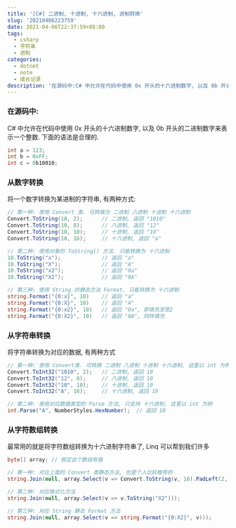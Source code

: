 ```yaml
---
title: '[C#] 二进制, 十进制, 十六进制, 进制转换'
slug: '20210406223759'
date: 2021-04-06T22:37:59+08:00
tags:
  - csharp
  - 字符串
  - 进制
categories:
  - dotnet
  - note
  - 成长记录
description: '在源码中:C# 中允许在代码中使用 0x 开头的十六进制数字, 以及 0b 开头的二进制数字来表示一个整数. 下面的语法是合理的.int a = 123;int b = 0xFF;int c = 0b10010;数字转换将一个数字转换为某进制的字符串, 有两种方式:// 第一种: 使用 Convert 类. 可转换为 二进制 八进制 十进制 十六进制Convert.ToString(10, 2);    // 二进制, 返回 "1010"Convert.ToString(10, 8); '
---
```




### 在源码中:

C# 中允许在代码中使用 0x 开头的十六进制数字, 以及 0b 开头的二进制数字来表示一个整数. 下面的语法是合理的.

```csharp
int a = 123;
int b = 0xFF;
int c = 0b10010;
```


### 从数字转换

将一个数字转换为某进制的字符串, 有两种方式:

```csharp
// 第一种: 使用 Convert 类. 可转换为 二进制 八进制 十进制 十六进制
Convert.ToString(10, 2);      // 二进制, 返回 "1010"
Convert.ToString(10, 8);      // 八进制, 返回 "12"
Convert.ToString(10, 10);     // 十进制, 返回 "10"
Convert.ToString(10, 16);     // 十六进制, 返回 "a"

// 第二种: 使用对象的 ToString() 方法. 只能转换为 十六进制
10.ToString("x");             // 返回 "a"
10.ToString("X");             // 返回 "A"
10.ToString("x2");            // 返回 "0a"
10.ToString("X2");            // 返回 "0A"

// 第三种: 使用 String 的静态方法 Format, 只能转换为 十六进制
string.Format("{0:x}", 10)    // 返回 "a"
string.Format("{0:X}", 10)    // 返回 "A"
string.Format("{0:x2}", 10)   // 返回 "0a", 即填充至宽2
string.Format("{0:X2}", 10)   // 返回 "0A", 同样填充
```


### 从字符串转换

将字符串转换为对应的数据, 有两种方式

```csharp
// 第一种: 使用 Convert类. 可转换 二进制 八进制 十进制 十六进制, 这里以 int 为例
Convert.ToInt32("1010", 2);   // 二进制, 返回 10
Convert.ToInt32("12", 8);     // 八进制, 返回 10
Convert.ToInt32("10", 10);    // 十进制, 返回 10
Convert.ToInt32("A", 16);     // 十六进制, 返回 10
```

```csharp
// 第二种: 使用对应数据类型的 Parse 方法, 只支持 十六进制, 这里以 int 为例
int.Parse("A", NumberStyles.HexNumber);  // 返回 10
```


### 从字符数组转换

最常用的就是将字符数组转换为十六进制字符串了, Linq 可以帮到我们许多

```csharp
byte[] array; // 假定这个数组有值

// 第一种: 对应上面的 Convert 类静态方法, 也是个人比较推荐的
string.Join(null, array.Select(v => Convert.ToString(v, 16).PadLeft(2, '0')));      // 返回小写的

// 第二种: 对应格式化方法
string.Join(null, array.Select(v => v.ToString("X2")));

// 第三种: 对应 String 静态 Format 方法
string.Join(null, array.Select(v => string.Format("{0:X2}", v)));
```
